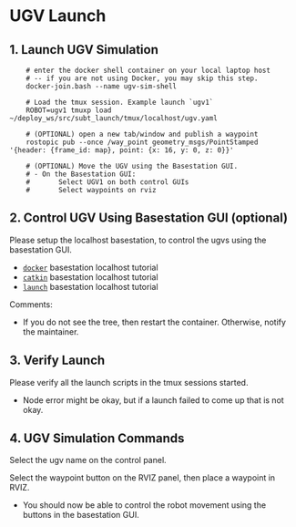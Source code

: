 # UGV Launch

## 1. Launch UGV Simulation

        # enter the docker shell container on your local laptop host
        # -- if you are not using Docker, you may skip this step.
        docker-join.bash --name ugv-sim-shell

        # Load the tmux session. Example launch `ugv1`
        ROBOT=ugv1 tmuxp load ~/deploy_ws/src/subt_launch/tmux/localhost/ugv.yaml

        # (OPTIONAL) open a new tab/window and publish a waypoint
        rostopic pub --once /way_point geometry_msgs/PointStamped '{header: {frame_id: map}, point: {x: 16, y: 0, z: 0}}'

        # (OPTIONAL) Move the UGV using the Basestation GUI.
        # - On the Basestation GUI:
        #       Select UGV1 on both control GUIs
        #       Select waypoints on rviz

## 2. Control UGV Using Basestation GUI (optional)

Please setup the localhost basestation, to control the ugvs using the basestation GUI.

- [`docker`](../docker/local-docker-basestation.md) basestation localhost tutorial
- [`catkin`](../catkin/local-catkin-basestation.md) basestation localhost tutorial
- [`launch`](local-launch-basestation.md) basestation localhost tutorial

Comments:

- If you do not see the tree, then restart the container. Otherwise, notify the maintainer.

## 3. Verify Launch

Please verify all the launch scripts in the tmux sessions started.

- Node error might be okay, but if a launch failed to come up that is not okay.

## 4. UGV Simulation Commands

Select the ugv name on the control panel.

Select the waypoint button on the RVIZ panel, then place a waypoint in RVIZ.

- You should now be able to control the robot movement using the buttons in the basestation GUI.

